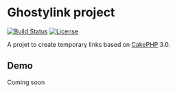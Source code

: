 # Ghostylink project
[![Build Status](http://www.kevin-remy.fr:8080/job/cakePHP-ghostylink/lastBuild/badge/icon)](http://www.kevin-remy.fr:8080/job/cakePHP-ghostylink/lastBuild/)
[![License](https://poser.pugx.org/cakephp/app/license.svg)](https://packagist.org/packages/cakephp/app)

A projet to create temporary links based on [CakePHP](http://cakephp.org) 3.0.


## Demo

Coming soon
